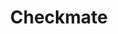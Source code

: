 --- 
title: "Checkmate"
publishdate: "2019-2-20T16:48:46+02:00"
src: "https://365manga.net/manga/checkmate"
image: "https://data.365manga.net/images/thumbnails/30484-checkmate.jpg"
description: " By Esthetique: The cute new heiress of the Jo-Sun throne, Jung Gyuh-Woon! She ends up having two handsome bodyguards by her side! Through all her happiness from being escorted by the knights as the queen, the danger surrounding her slowly creeps closer. Knights, you have to protect the Queen!"
---
